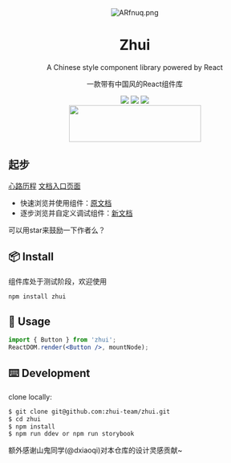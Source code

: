 <div align='center'>
  <img src="https://s2.ax1x.com/2019/04/05/ARfnuq.png" alt="ARfnuq.png" border="0" />
  <h1 align="center">Zhui</h1>
  <p>A Chinese style component library powered by React</p>
  <p>一款带有中国风的React组件库</p>
  <img src='https://img.shields.io/badge/language-javascript-1770a8.svg?style=flat-square' />
  <img src='https://img.shields.io/badge/license-MIT-0f1423.svg?style=flat-square' />
  <img src='https://img.shields.io/badge/style-Chinese-c45a65.svg?style=flat-square' />
</div>
<div align='center'>
  <img src='https://s2.ax1x.com/2019/02/12/kdzbqA.md.png' height="73" width="263">
</div>


## 起步


[心路历程](https://juejin.im/post/5c617a355188256299385138)
[文档入口页面](https://zhui-team.github.io/zhui/)

+ 快速浏览并使用组件：[原文档](https://inspiring-bardeen-426f2e.netlify.com/)
+ 逐步浏览并自定义调试组件：[新文档](https://addonedn.github.io/Zhui/)

可以用star来鼓励一下作者么？

## 📦 Install

组件库处于测试阶段，欢迎使用

```bash
npm install zhui
```

## 🔨 Usage

```jsx
import { Button } from 'zhui';
ReactDOM.render(<Button />, mountNode);
```

## ⌨️ Development

clone locally:

```bash
$ git clone git@github.com:zhui-team/zhui.git
$ cd zhui
$ npm install
$ npm run ddev or npm run storybook
```

额外感谢山鬼同学(@dxiaoqi)对本仓库的设计灵感贡献~
